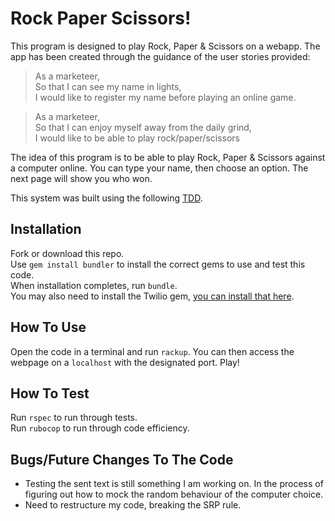 Rock Paper Scissors!
==================

This program is designed to play Rock, Paper & Scissors on a webapp. The app has been created through the guidance of the user stories provided:

> As a marketeer,\
So that I can see my name in lights,\
I would like to register my name before playing an online game.

> As a marketeer,\
So that I can enjoy myself away from the daily grind,\
I would like to be able to play rock/paper/scissors

The idea of this program is to be able to play Rock, Paper & Scissors against a computer online. You can type your name, then choose an option. The next page will show you who won.

This system was built using the following [TDD](https://en.wikipedia.org/wiki/Test-driven_development#:~:text=Test%2Ddriven%20development%20(TDD),software%20against%20all%20test%20cases.).

## Installation
Fork or download this repo.\
Use `gem install bundler` to install the correct gems to use and test this code.\
When installation completes, run `bundle`.\
You may also need to install the Twilio gem, [you can install that here](https://www.twilio.com/docs/libraries/ruby).

## How To Use
Open the code in a terminal and run `rackup`.
You can then access the webpage on a `localhost` with the designated port.
Play!

## How To Test
Run `rspec` to run through tests.\
Run `rubocop` to run through code efficiency.

## Bugs/Future Changes To The Code
* Testing the sent text is still something I am working on. In the process of figuring out how to mock the random behaviour of the computer choice.
* Need to restructure my code, breaking the SRP rule.
